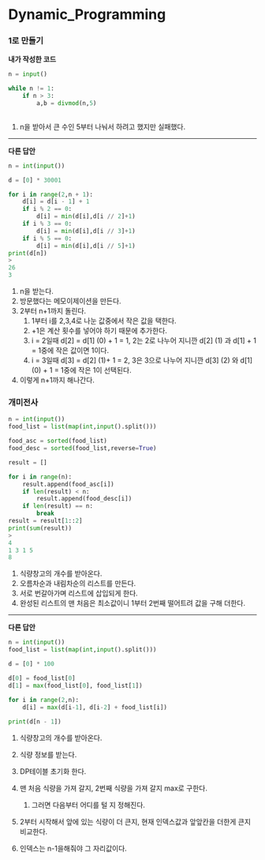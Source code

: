 # Dynamic_Programming

### 1로 만들기

**내가 작성한 코드**

```python
n = input()

while n != 1:
    if n > 3:
        a,b = divmod(n,5)
    
```

1. n을 받아서 큰 수인 5부터 나눠서 하려고 했지만 실패했다.

---

**다른 답안**

```python
n = int(input())

d = [0] * 30001

for i in range(2,n + 1):
    d[i] = d[i - 1] + 1
    if i % 2 == 0:
        d[i] = min(d[i],d[i // 2]+1) 
    if i % 3 == 0:
        d[i] = min(d[i],d[i // 3]+1) 
    if i % 5 == 0:
        d[i] = min(d[i],d[i // 5]+1) 
print(d[n])
>
26
3
```

1. n을 받는다.
2. 방문했다는 메모이제이션을 만든다.
3. 2부터 n+1까지 돌린다.
   1. 1부터 i를 2,3,4로 나눈 값중에서 작은 값을 택한다.
   2. +1은 계산 횟수를 넣어야 하기 때문에 추가한다.
   3. i = 2일때 d[2] = d[1] (0) + 1 = 1, 2는 2로 나누어 지니깐 d[2] (1) 과 d[1] + 1 = 1중에 작은 값이면 1이다.
   4. i = 3일때 d[3] = d[2] (1)+ 1 = 2, 3은 3으로 나누어 지니깐 d[3] (2) 와 d[1] (0) + 1 = 1중에 작은 1이 선택된다.
4. 이렇게 n+1까지 해나간다.

### 개미전사

```python
n = int(input())
food_list = list(map(int,input().split()))

food_asc = sorted(food_list)
food_desc = sorted(food_list,reverse=True)

result = []

for i in range(n):
    result.append(food_asc[i])
    if len(result) < n:
        result.append(food_desc[i])
    if len(result) == n:
        break
result = result[1::2]
print(sum(result))
>
4
1 3 1 5
8
```

1. 식량창고의 개수를 받아온다.
2. 오름차순과 내림차순의 리스트를 만든다.
3. 서로 번갈아가며 리스트에 삽입되게 한다.
4. 완성된 리스트의 맨 처음은 최소값이니 1부터 2번째 떨어트려 값을 구해 더한다.

---

**다른 답안**

```python
n = int(input())
food_list = list(map(int,input().split()))

d = [0] * 100

d[0] = food_list[0]
d[1] = max(food_list[0], food_list[1])

for i in range(2,n):
    d[i] = max(d[i-1], d[i-2] + food_list[i])
    
print(d[n - 1])
```

1. 식량창고의 개수를 받아온다.
2. 식량 정보를 받는다.
3. DP테이블 초기화 한다.
4. 맨 처음 식량을 가져 갈지, 2번째 식량을 가져 갈지 max로 구한다. 
   1. 그러면 다음부터 어디를 털 지 정해진다.
5. 2부터 시작해서 앞에 있는 식량이 더 큰지, 현재 인덱스값과 앞앞칸을 더한게 큰지 비교한다.

6. 인덱스는 n-1을해줘야 그 자리값이다.